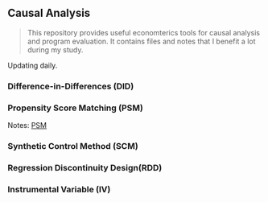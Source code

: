 ## Causal Analysis

> This repository provides useful economterics tools for causal analysis and program evaluation.
It contains files and notes that I benefit a lot during my study. 

Updating daily.

### Difference-in-Differences (DID)

### Propensity Score Matching (PSM)
Notes: [PSM](https://github.com/zxecon/causality/blob/master/psm.md)

### Synthetic Control Method (SCM)

### Regression Discontinuity Design(RDD)

### Instrumental Variable (IV)
